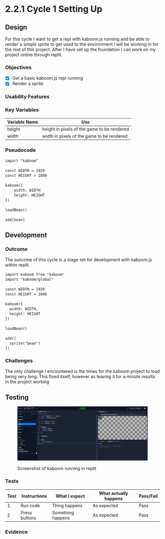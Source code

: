 # 2.2.1 Cycle 1 Setting Up

## Design

For this cycle I want to get a repl with kaboom.js running and be able to render a simple sprite to get used to the environment I will be working in for the rest of this project. After I have set up the foundation I can work on my project online through replit.

### Objectives

* [x] Get a basic kaboom.js repl running
* [x] Render a sprite

### Usability Features

### Key Variables

| Variable Name | Use                                         |
| ------------- | ------------------------------------------- |
| height        | height in pixels of the game to be rendered |
| width         | width in pixels of the game to be rendered  |

### Pseudocode

```
import "kaboom"

const WIDTH = 1920
const HEIGHT = 1080

kaboom({
    width: WIDTH
    height: HEIGHT    
})

loadBean()

add(bean)
```

## Development

### Outcome

The outcome of this cycle is a stage set for development with kaboom.js within replit.

```
import kaboom from "kaboom"
import "kaboom/global"

const WIDTH = 1920
const HEIGHT = 1080

kaboom({
  width: WIDTH,
  height: HEIGHT
})

loadBean()

add([
  sprite("bean")
])
```

### Challenges

The only challenge I encountered is the times for the kaboom project to load being very long. This fixed itself, however as leaving it for a minute results in the project working

## Testing

<figure><img src="../.gitbook/assets/image (4).png" alt=""><figcaption><p>Screenshot of kaboom running in replit</p></figcaption></figure>

### Tests

| Test | Instructions  | What I expect     | What actually happens | Pass/Fail |
| ---- | ------------- | ----------------- | --------------------- | --------- |
| 1    | Run code      | Thing happens     | As expected           | Pass      |
| 2    | Press buttons | Something happens | As expected           | Pass      |

### Evidence
